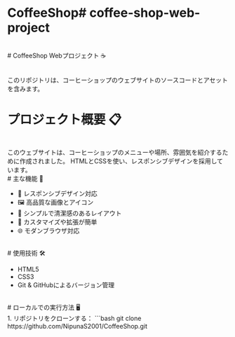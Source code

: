 # CoffeeShop#   c o f f e e - s h o p - w e b - p r o j e c t 
<br>
# CoffeeShop Webプロジェクト ☕️

<br>
<br>

このリポジトリは、コーヒーショップのウェブサイトのソースコードとアセットを含みます。
<br>
# プロジェクト概要 📋
<br>
このウェブサイトは、コーヒーショップのメニューや場所、雰囲気を紹介するために作成されました。  
HTMLとCSSを使い、レスポンシブデザインを採用しています。
<br>
# 主な機能 🚀

- 📱 レスポンシブデザイン対応  
- 🖼️ 高品質な画像とアイコン  
- 🎨 シンプルで清潔感のあるレイアウト  
- 🔧 カスタマイズや拡張が簡単  
- 🌐 モダンブラウザ対応
<br>
# 使用技術 🛠️

- HTML5  
- CSS3  
- Git & GitHubによるバージョン管理
<br>
# ローカルでの実行方法 🖥️
<br>
1. リポジトリをクローンする：  
   ```bash
   git clone https://github.com/NipunaS2001/CoffeeShop.git


 
 
